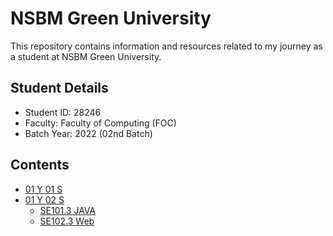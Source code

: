 # NSBM Green University

This repository contains information and resources related to my journey as a student at NSBM Green University.

## Student Details

- Student ID: 28246
- Faculty: Faculty of Computing (FOC)
- Batch Year: 2022 (02nd Batch)

## Contents

- [01 Y 01 S]()
- [01 Y 02 S]()
    - [SE101.3 JAVA]()
    - [SE102.3 Web]()